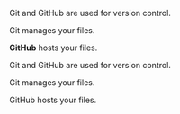 Git and GitHub are used for version control.


Git manages your files.


**GitHub** hosts your files.


Git and GitHub are used for version control.



Git manages your files.




GitHub hosts your files.